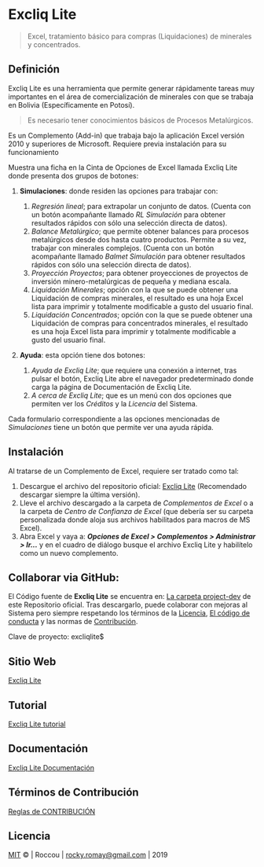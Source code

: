 # Excliq Lite

> Excel, tratamiento básico para compras (Liquidaciones) de minerales y concentrados.

## Definición
Excliq Lite es una herramienta que permite generar rápidamente tareas muy importantes en el área de comercialización de minerales con que se trabaja en Bolivia (Específicamente en Potosí).

> Es necesario tener conocimientos básicos de Procesos Metalúrgicos.

Es un Complemento (Add-in) que trabaja bajo la aplicación Excel versión 2010 y superiores de Microsoft. Requiere previa instalación para su funcionamiento

Muestra una ficha en la Cinta de Opciones de Excel llamada Excliq Lite donde presenta dos grupos de botones:

  1. **Simulaciones**: donde residen las opciones para trabajar con:

      1.  *Regresión lineal*; para extrapolar un conjunto de datos. (Cuenta con un botón acompañante llamado *RL Simulación* para obtener resultados rápidos con sólo una selección directa de datos).
      2.  *Balance Metalúrgico*; que permite obtener balances para procesos metalúrgicos desde dos hasta cuatro productos. Permite a su vez, trabajar con minerales complejos. (Cuenta con un botón acompañante llamado *Balmet Simulación* para obtener resultados rápidos con sólo una selección directa de datos).
      3.  *Proyección Proyectos*; para obtener proyecciones de proyectos de inversión minero-metalúrgicas de pequeña y mediana escala.
      4. *Liquidación Minerales*; opción con la que se puede obtener una Liquidación de compras minerales, el resultado es una hoja Excel lista para imprimir y totalmente modificable a gusto del usuario final.
      5. *Liquidación Concentrados*; opción con la que se puede obtener una Liquidación de compras para concentrados minerales, el resultado es una hoja Excel lista para imprimir y totalmente modificable a gusto del usuario final.
  2.  **Ayuda**: esta opción tiene dos botones:

      1.  *Ayuda de Excliq Lite*; que requiere una conexión a internet, tras pulsar el botón, Excliq Lite abre el navegador predeterminado donde carga la página de Documentación de Excliq Lite.
      2.  *A cerca de Excliq Lite*; que es un menú con dos opciones que permiten ver los *Créditos* y la *Licencia* del Sistema.

Cada formulario correspondiente a las opciones mencionadas de *Simulaciones* tiene un botón que permite ver una ayuda rápida.
## Instalación
Al tratarse de un Complemento de Excel, requiere ser tratado como tal:

  1.  Descargue el archivo del repositorio oficial: [Excliq Lite](https://github.com/Roccouu/ExcliqLite/tree/master/project-dist/ExcliqLite.xlam) (Recomendado descargar siempre la última versión).
  2.  Lleve el archivo descargado a la carpeta de *Complementos de Excel* o a la carpeta de *Centro de Confianza de Excel* (que debería ser su carpeta personalizada donde aloja sus archivos habilitados para macros de MS Excel).
  3.  Abra Excel y vaya a: ***Opciones de Excel > Complementos > Administrar > Ir...*** y en el cuadro de diálogo busque el archivo Excliq Lite y habilítelo como un nuevo complemento.

## Collaborar via GitHub:
El Código fuente de **Excliq Lite** se encuentra en: [La carpeta project-dev](https://github.com/Roccouu/ExcliqLite/tree/master/project-dev/ExcliqLite.xlsm) de este Repositorio oficial.
Tras descargarlo, puede colaborar con mejoras al Sistema pero siempre respetando los términos de la [Licencia](https://github.com/Roccouu/ExcliqLite/blob/master/LICENSE), [El código de conducta](https://github.com/Roccouu/ExcliqLite/blob/master/CODE_OF_CONDUCT.md) y las normas de [Contribución](https://github.com/Roccouu/ExcliqLite/blob/master/CONTRIBUTING.md).

Clave de proyecto: excliqlite$

## Sitio Web

[Excliq Lite](https://roccouu.github.io/ExcliqLite/docs/)

## Tutorial

[Excliq Lite tutorial](https://roccouu.github.io/ExcliqLite/docs/index.html#/tutorial)

## Documentación

[Excliq Lite Documentación](https://roccouu.github.io/ExcliqLite/index.html#/docs/index.html#/documentation)

## Términos de Contribución

[Reglas de CONTRIBUCIÓN](https://github.com/roccouu/ExcliqLite/CONTRIBUTING.md)

## Licencia

[MIT](https://github.com/roccouu/ExcliqLite/blob/master/LICENSE) © | Roccou | <rocky.romay@gmail.com> | 2019